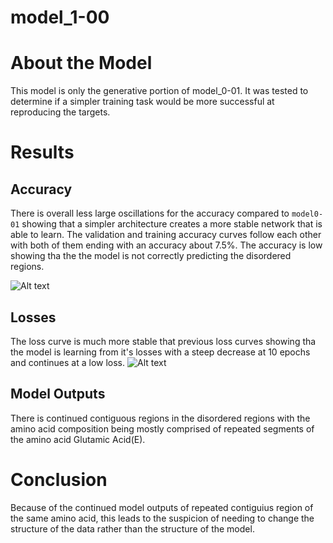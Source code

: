 # model_1-00

# About the Model
This model is only the generative portion of model_0-01. It was tested to determine if a simpler training task would be 
more successful at reproducing the targets.

# Results

## Accuracy
There is overall less large oscillations for the accuracy compared to `model0-01` showing that a simpler architecture
creates a more stable network that is able to learn. The validation and training accuracy curves follow each other 
with both of them ending with an accuracy about 7.5%. The accuracy is low showing tha the the model is not correctly
predicting the disordered regions. 

![Alt text](/Users/SamihaMahin/PycharmProjects/predIDR/analysis/inpainting_mobidb/model_1-00/out/metrics_accuracy_model1-00.png)


## Losses
The loss curve is much more stable that previous loss curves showing tha the model is learning from it's losses with a 
steep decrease at 10 epochs and continues at a low loss. 
![Alt text](/Users/SamihaMahin/PycharmProjects/predIDR/analysis/inpainting_mobidb/model_1-00/out/metrics_loss_model1-00.png)

## Model Outputs
There is continued contiguous regions in the disordered regions with the amino acid composition being mostly comprised of
repeated segments of the amino acid Glutamic Acid(E).

# Conclusion 
Because of the continued model outputs of repeated contiguius region of the same amino acid, this leads to the suspicion 
of needing to change the structure of the data rather than the structure of the model. 
